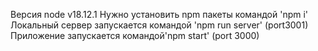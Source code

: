 Версия node v18.12.1 Нужно установить npm пакеты командой 'npm i' Локальный сервер запускается командой 'npm run server' (port3001) Приложение запускается командой'npm start' (port 3000)
